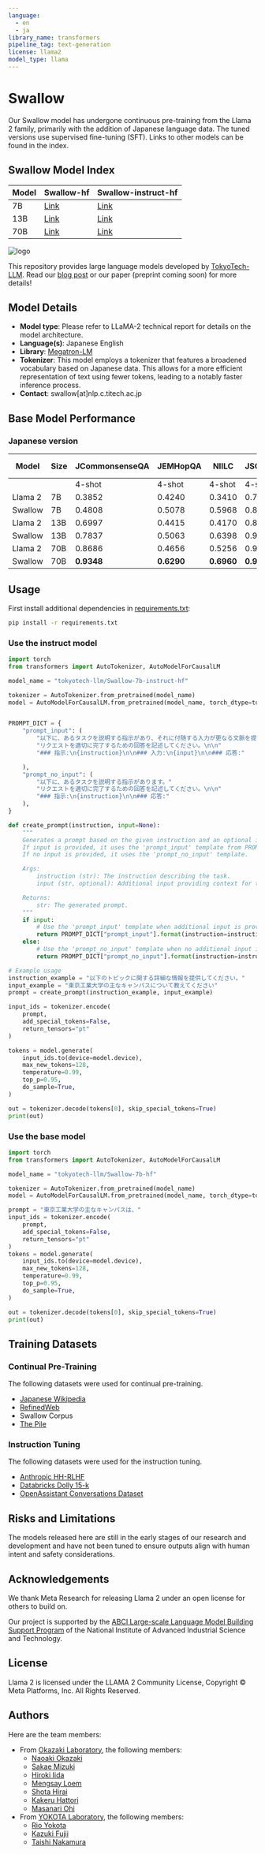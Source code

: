 ```yaml
---
language:
  - en
  - ja
library_name: transformers
pipeline_tag: text-generation
license: llama2
model_type: llama
---
```


# Swallow

Our Swallow model has undergone continuous pre-training from the Llama 2 family, primarily with the addition of Japanese language data. The tuned versions use supervised fine-tuning (SFT). 
Links to other models can be found in the index.

## Swallow Model Index
|Model|Swallow-hf|Swallow-instruct-hf|
|---|---|---|
|7B| [Link](https://huggingface.co/tokyotech-llm/Swallow-7b-hf) | [Link](https://huggingface.co/tokyotech-llm/Swallow-7b-instruct-hf)|
|13B| [Link](https://huggingface.co/tokyotech-llm/Swallow-13b-hf) | [Link](https://huggingface.co/tokyotech-llm/Swallow-13b-instruct-hf)|
|70B| [Link](https://huggingface.co/tokyotech-llm/Swallow-70b-hf) | [Link](https://huggingface.co/tokyotech-llm/Swallow-70b-instruct-hf)|


![logo](./logo.png)

This repository provides large language models developed by [TokyoTech-LLM](https://tokyotech-llm.github.io/).
Read our [blog post](https://zenn.dev/tokyotech_lm/articles/d6cb3a8fdfc907) or our paper (preprint coming soon) for more details!


## Model Details

* **Model type**: Please refer to LLaMA-2 technical report for details on the model architecture. 
* **Language(s)**: Japanese English
* **Library**: [Megatron-LM](https://github.com/rioyokotalab/Megatron-Llama2) 
* **Tokenizer**: This model employs a tokenizer that features a broadened vocabulary based on Japanese data. This allows for a more efficient representation of text using fewer tokens, leading to a notably faster inference process.
* **Contact**: swallow[at]nlp.c.titech.ac.jp 

## Base Model Performance

### Japanese version

|Model|Size|JCommonsenseQA|JEMHopQA|NIILC|JSQuAD|XL-Sum|MGSM|WMT20-en-ja|WMT20-ja-en|
|---|---|---|---|---|---|---|---|---|---|
|   |   |4-shot|4-shot|4-shot|4-shot|1-shot|4-shot|4-shot|4-shot|
|Llama 2|7B|0.3852|0.4240|0.3410|0.7917|0.1905|0.0760|0.1783|0.1738|
|Swallow|7B|0.4808|0.5078|0.5968|0.8573|0.1830|0.1240|0.2510|0.1511|
|Llama 2|13B|0.6997|0.4415|0.4170|0.8533|0.2139|0.1320|0.2146|0.1982|
|Swallow|13B|0.7837|0.5063|0.6398|0.9005|0.2168|0.2040|0.2720|0.1771|
|Llama 2|70B|0.8686|0.4656|0.5256|0.9080|**0.2361**|0.3560|0.2643|**0.2398**|
|Swallow|70B|**0.9348**|**0.6290**|**0.6960**|**0.9176**|0.2266|**0.4840**|**0.3043**|0.2298|

## Usage

First install additional dependencies in [requirements.txt](./requirements.txt):

```sh
pip install -r requirements.txt
```

### Use the instruct model

```python
import torch
from transformers import AutoTokenizer, AutoModelForCausalLM

model_name = "tokyotech-llm/Swallow-7b-instruct-hf"

tokenizer = AutoTokenizer.from_pretrained(model_name)
model = AutoModelForCausalLM.from_pretrained(model_name, torch_dtype=torch.bfloat16, low_cpu_mem_usage=True, device_map="auto")


PROMPT_DICT = {
    "prompt_input": (
        "以下に、あるタスクを説明する指示があり、それに付随する入力が更なる文脈を提供しています。"
        "リクエストを適切に完了するための回答を記述してください。\n\n"
        "### 指示:\n{instruction}\n\n### 入力:\n{input}\n\n### 応答:"

    ),
    "prompt_no_input": (
        "以下に、あるタスクを説明する指示があります。"
        "リクエストを適切に完了するための回答を記述してください。\n\n"
        "### 指示:\n{instruction}\n\n### 応答:"
    ),
}

def create_prompt(instruction, input=None):
    """
    Generates a prompt based on the given instruction and an optional input.
    If input is provided, it uses the 'prompt_input' template from PROMPT_DICT.
    If no input is provided, it uses the 'prompt_no_input' template.

    Args:
        instruction (str): The instruction describing the task.
        input (str, optional): Additional input providing context for the task. Default is None.

    Returns:
        str: The generated prompt.
    """
    if input:
        # Use the 'prompt_input' template when additional input is provided
        return PROMPT_DICT["prompt_input"].format(instruction=instruction, input=input)
    else:
        # Use the 'prompt_no_input' template when no additional input is provided
        return PROMPT_DICT["prompt_no_input"].format(instruction=instruction)

# Example usage
instruction_example = "以下のトピックに関する詳細な情報を提供してください。"
input_example = "東京工業大学の主なキャンパスについて教えてください"
prompt = create_prompt(instruction_example, input_example)

input_ids = tokenizer.encode(
    prompt,
    add_special_tokens=False,
    return_tensors="pt"
)

tokens = model.generate(
    input_ids.to(device=model.device),
    max_new_tokens=128,
    temperature=0.99,
    top_p=0.95,
    do_sample=True,
)

out = tokenizer.decode(tokens[0], skip_special_tokens=True)
print(out)

```

### Use the base model

```python
import torch
from transformers import AutoTokenizer, AutoModelForCausalLM

model_name = "tokyotech-llm/Swallow-7b-hf"

tokenizer = AutoTokenizer.from_pretrained(model_name)
model = AutoModelForCausalLM.from_pretrained(model_name, torch_dtype=torch.bfloat16, device_map="auto")

prompt = "東京工業大学の主なキャンパスは、"
input_ids = tokenizer.encode(
    prompt,
    add_special_tokens=False,
    return_tensors="pt"
)
tokens = model.generate(
    input_ids.to(device=model.device),
    max_new_tokens=128,
    temperature=0.99,
    top_p=0.95,
    do_sample=True,
)

out = tokenizer.decode(tokens[0], skip_special_tokens=True)
print(out)
```

## Training Datasets

### Continual Pre-Training
The following datasets were used for continual pre-training.

- [Japanese Wikipedia](https://dumps.wikimedia.org/other/cirrussearch)
- [RefinedWeb](https://huggingface.co/datasets/tiiuae/falcon-refinedweb)
- Swallow Corpus
- [The Pile](https://huggingface.co/datasets/EleutherAI/pile)


### Instruction Tuning

The following datasets were used for the instruction tuning. 

- [Anthropic HH-RLHF](https://huggingface.co/datasets/kunishou/hh-rlhf-49k-ja)
- [Databricks Dolly 15-k](https://huggingface.co/datasets/kunishou/databricks-dolly-15k-ja)
- [OpenAssistant Conversations Dataset](https://huggingface.co/datasets/kunishou/oasst1-89k-ja)
 
## Risks and Limitations

The models released here are still in the early stages of our research and development and have not been tuned to ensure outputs align with human intent and safety considerations.

## Acknowledgements

We thank Meta Research for releasing Llama 2 under an open license for others to build on.

Our project is supported by the [ABCI Large-scale Language Model Building Support Program](https://abci.ai/en/link/llm_support_program.html) of the National Institute of Advanced Industrial Science and Technology. 

## License

Llama 2 is licensed under the LLAMA 2 Community License, Copyright © Meta Platforms, Inc. All Rights Reserved.

## Authors

Here are the team members:
- From [Okazaki Laboratory](https://www.nlp.c.titech.ac.jp/index.en.html), the following members:
  - [Naoaki Okazaki](https://www.chokkan.org/index.ja.html)
  - [Sakae Mizuki](https://s-mizuki-nlp.github.io/)
  - [Hiroki Iida](https://meshidenn.github.io/)
  - [Mengsay Loem](https://loem-ms.github.io/)
  - [Shota Hirai](https://huggingface.co/Kotemo428)
  - [Kakeru Hattori](https://aya-se.vercel.app/)
  - [Masanari Ohi](https://twitter.com/stjohn2007)
- From [YOKOTA Laboratory](https://www.rio.gsic.titech.ac.jp/en/index.html), the following members:
  - [Rio Yokota](https://twitter.com/rioyokota)
  - [Kazuki Fujii](https://twitter.com/okoge_kaz)
  - [Taishi Nakamura](https://twitter.com/Setuna7777_2)
